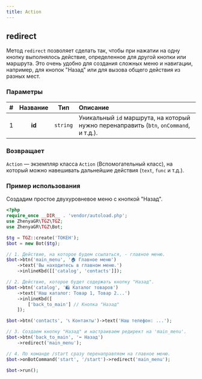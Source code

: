 ```yaml
---
title: Action
---
```


## redirect
Метод `redirect` позволяет сделать так, чтобы при нажатии на одну кнопку выполнялось действие, определенное для другой кнопки или маршрута.
Это очень удобно для создания сложных меню и навигации, например, для кнопок "Назад" или для вызова общего действия из разных мест.

### Параметры
| # | Название |   Тип    | Описание                                                                               |
|:-:|:--------:|:--------:|:---------------------------------------------------------------------------------------|
| 1 |  **id**  | `string` | Уникальный `id` маршрута, на который нужно перенаправить (`btn`, `onCommand`, и т.д.). |

### Возвращает
`Action` — экземпляр класса `Action` (Вспомогательный класс), на который можно навешивать дальнейшие действия (`text`, `func` и т.д.).

### Пример использования
Создадим простое двухуровневое меню с кнопкой "Назад".

```php
<?php
require_once __DIR__ . 'vendor/autoload.php';
use ZhenyaGR\TGZ\TGZ;
use ZhenyaGR\TGZ\Bot;

$tg = TGZ::create('ТОКЕН');
$bot = new Bot($tg);

// 1. Действие, на которое будем ссылаться, - главное меню.
$bot->btn('main_menu', '🏠 Главное меню')
    ->text('Вы находитесь в главном меню.')
    ->inlineKbd([['catalog', 'contacts']]);

// 2. Действие, которое будет содержать кнопку "Назад".
$bot->btn('catalog', '🛍️ Каталог товаров')
    ->text('Наш каталог: Товар 1, Товар 2...')
    ->inlineKbd([
        ['back_to_main'] // Кнопка "Назад"
    ]);

$bot->btn('contacts', '📞 Контакты')->text('Наш телефон: ...');

// 3. Создаем кнопку "Назад" и настраиваем редирект на 'main_menu'.
$bot->btn('back_to_main', '⬅️ Назад')
    ->redirect('main_menu');

// 4. По команде /start сразу перенаправляем на главное меню.
$bot->onBotCommand('start', '/start')->redirect('main_menu');

$bot->run();
```
